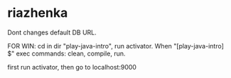 # riazhenka

Dont changes default DB URL.

FOR WIN: cd in dir "play-java-intro", run activator. When "[play-java-intro] $" exec commands: clean, compile, run.

first run activator, then go to localhost:9000
